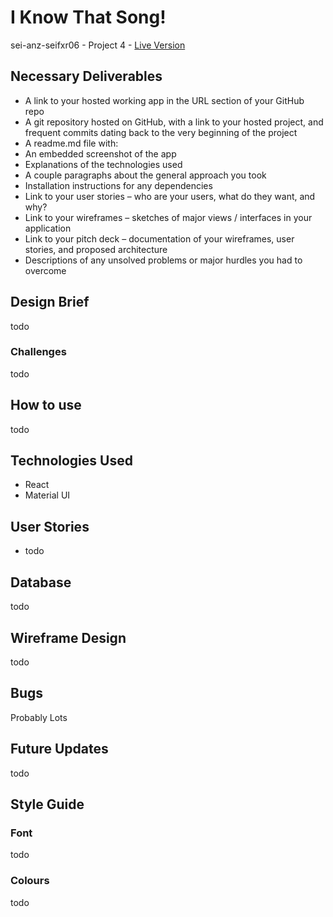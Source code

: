 # I Know That Song!

sei-anz-seifxr06 - Project 4 - [Live Version](tba)

## Necessary Deliverables
- A link to your hosted working app in the URL section of your GitHub repo
- A git repository hosted on GitHub, with a link to your hosted project, and frequent commits dating back to the very beginning of the project
- A readme.md file with:
 - An embedded screenshot of the app
 - Explanations of the technologies used
 - A couple paragraphs about the general approach you took
 - Installation instructions for any dependencies
 - Link to your user stories – who are your users, what do they want, and why?
 - Link to your wireframes – sketches of major views / interfaces in your application
 - Link to your pitch deck – documentation of your wireframes, user stories, and proposed architecture
 - Descriptions of any unsolved problems or major hurdles you had to overcome


## Design Brief

todo

### Challenges

todo

## How to use

todo

## Technologies Used

- React
- Material UI

## User Stories

- todo

## Database
 
todo

## Wireframe Design

todo

## Bugs

Probably Lots

## Future Updates

todo

## Style Guide

### Font
todo

### Colours

todo



